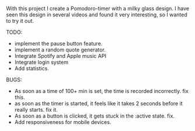 With this project I create a Pomodoro-timer with a milky glass design. I have seen this design in several videos and found it very interesting, so I wanted to try it out.

TODO:
- implement the pause button feature.
- implement a random quote generator.
- Integrate Spotify and Apple music API
- Integrate login system
- Add statistics.

BUGS:
- As soon as a time of 100+ min is set, the time is recorded incorrectly. fix this.
- as soon as the timer is started, it feels like it takes 2 seconds before it really starts. fix it.
- As soon as a button is clicked, it gets stuck in the :active state. fix.
- Add responsiveness for mobile devices.
